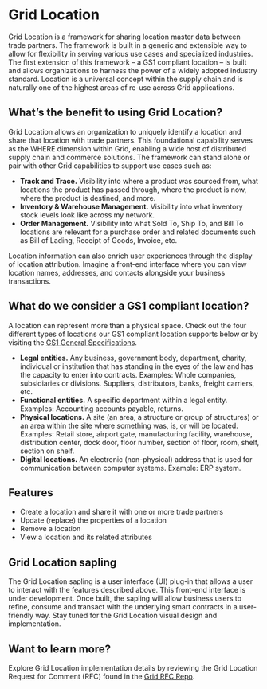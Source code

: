 # Grid Location

<!--
  Copyright (c) 2024 Bitwise IO, Inc.
  Copyright (c) 2018-2020 Cargill Incorporated
  Licensed under Creative Commons Attribution 4.0 International License
  https://creativecommons.org/licenses/by/4.0/
-->

Grid Location is a framework for sharing location master data
between trade partners. The framework is built in a generic and extensible way
to allow for flexibility in serving various use cases and specialized
industries. The first extension of this framework – a GS1 compliant location
 – is built and allows organizations to harness the power of a widely adopted
 industry standard. Location is a universal concept within the supply chain
 and is naturally one of the highest areas of re-use across Grid applications.


## What’s the benefit to using Grid Location?

Grid Location allows an organization to uniquely identify a location and share
that location with trade partners. This foundational capability serves as the
WHERE dimension within Grid, enabling a wide host of distributed supply chain
and commerce solutions. The framework can stand alone or pair with other Grid
capabilities to support use cases such as:

- **Track and Trace.** Visibility into where a product was sourced from, what
locations the product has passed through, where the product is now, where
the product is destined, and more.
- **Inventory & Warehouse Management.** Visibility into what inventory stock
levels look like across my network.
- **Order Management.** Visibility into what Sold To, Ship To, and Bill To
locations are relevant for a purchase order and related documents such as Bill
of Lading, Receipt of Goods, Invoice, etc.

Location information can also enrich user experiences through the display of
location attribution. Imagine a front-end interface where you can view
location names, addresses, and contacts alongside your business transactions.


## What do we consider a GS1 compliant location?

A location can represent more than a physical space. Check out the four
different types of locations our GS1 compliant location supports below or by
visiting the
[GS1 General Specifications](https://www.gs1.org/standards/barcodes-epcrfid-id-keys/gs1-general-specifications).

- **Legal entities.** Any business, government body, department, charity,
individual or institution that has standing in the eyes of the law and has
the capacity to enter into contracts. Examples: Whole companies, subsidiaries
or divisions. Suppliers, distributors, banks, freight carriers, etc.
- **Functional entities.** A specific department within a legal entity.
Examples: Accounting accounts payable, returns.
- **Physical locations.** A site (an area, a structure or group of structures)
 or an area within the site where something was, is, or will be located.
 Examples: Retail store, airport gate, manufacturing facility, warehouse, distribution
 center, dock door, floor number, section of floor, room, shelf, section on
 shelf.
- **Digital locations.** An electronic (non-physical) address that is used for
communication between computer systems. Example: ERP system.

## Features

- Create a location and share it with one or more trade partners
- Update (replace) the properties of a location
- Remove a location
- View a location and its related attributes


## Grid Location sapling

The Grid Location sapling is a user interface (UI) plug-in that allows a user
to interact with the features described above. This front-end interface is
under development. Once built, the sapling will allow business users to refine,
consume and transact with the underlying smart contracts in a user-friendly
way. Stay tuned for the Grid Location visual design and implementation.


## Want to learn more?

Explore Grid Location implementation details by reviewing the Grid
Location Request for Comment (RFC) found in the [Grid RFC Repo](https://github.com/splintercommunity/grid-rfcs/blob/main/text/0020-location.md).
